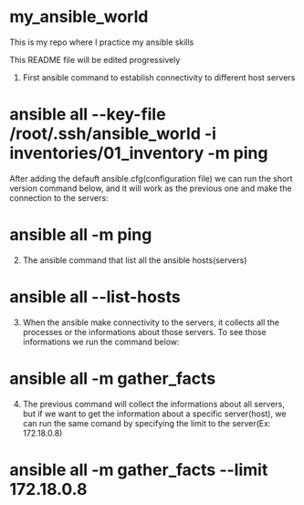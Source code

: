 # my_ansible_world
This is my repo where I practice my ansible skills

This README file will be edited progressively

1. First ansible command to establish connectivity to different host servers 
# ansible all --key-file /root/.ssh/ansible_world -i inventories/01_inventory -m ping 

After adding the defauft ansible.cfg(configuration file) we can run the short version command below, and it will work as the previous one and make the connection to the servers:

# ansible all -m ping

2. The ansible command that list all the ansible hosts(servers)

# ansible all --list-hosts

3. When the ansible make connectivity to the servers, it collects all the processes or the informations about those servers. To see those informations we run the command below:

# ansible all -m gather_facts


4. The previous command will collect the informations about all servers, but if we want to get the information about a specific server(host), we can run the same comand by specifying the limit to the server(Ex: 172.18.0.8)

# ansible all -m gather_facts --limit 172.18.0.8
